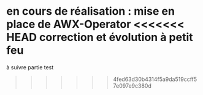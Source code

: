 en cours de réalisation : mise en place de AWX-Operator
<<<<<<< HEAD
correction et évolution à petit feu
=======
à suivre 
partie test
>>>>>>> 4fed63d30b4314f5a9da519ccff57e097e9c380d
